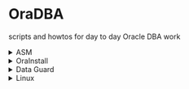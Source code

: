 # OraDBA
scripts and howtos for day to day Oracle DBA work

<details>
  <summary>ASM</summary>
  
  ### Oracle Automatic Storage Management (Oracle ASM) installation, maintenance and troubleshooting
  1. [ASMlib configure](https://github.com/denis-kol4ev/OraDBA/wiki/ASMlib-configure)
  2. [ASMlib deconfigure](https://github.com/denis-kol4ev/OraDBA/wiki/ASMlib-deconfigure)
  3. [ASMlib useful commands](https://github.com/denis-kol4ev/OraDBA/wiki/ASMlib-useful-commands)
  4. [Configuring Oracle ASM Filter Driver during installation](https://github.com/denis-kol4ev/OraDBA/wiki/Configuring-Oracle-ASM-Filter-Driver-during-installation)
  5. [Prepare new disk devices for ASM with ASMFD](https://github.com/denis-kol4ev/OraDBA/wiki/Prepare-new-disk-devices-for-ASM-with-ASMFD)
  6. [Prepare new disk devices for ASM with ASMLib](https://github.com/denis-kol4ev/OraDBA/wiki/Prepare-new-disk-devices-for-ASM-with-ASMLib)
  7. [Prepare new disk devices for ASM with ASMLib (multipath)](https://github.com/denis-kol4ev/OraDBA/wiki/Prepare-new-disk-devices-for-ASM-with-ASMLib-(multipath))
  8. [Create ASM disk group](https://github.com/denis-kol4ev/OraDBA/wiki/Create-ASM-disk-group)
  
</details>

<details>
  <summary>OraInstall</summary>
  
  ### Oracle RDBMS and GRID software: Install,Patch,Upgrade,Unistall
  1. RDBMS
     * 1. [Installation of Oracle RDBMS software in silent mode (software only install)](https://github.com/denis-kol4ev/OraDBA/wiki/Installation-of-Oracle-RDBMS-software-in-silent-mode-(software-only-install))
     * 2. [Cloning-an-Oracle-Home](https://github.com/denis-kol4ev/OraDBA/wiki/Cloning-an-Oracle-Home)
  2. GRID
     * 1. [Installation of Oracle GRID software in silent mode (software only install)](https://github.com/denis-kol4ev/OraDBA/wiki/Installation-of-Oracle-GRID-software-in-silent-mode-(software-only-install))
     * 2. []()
  3. Opatch
     * 1. [OPatch how to auto suppress or auto answer the question](https://github.com/denis-kol4ev/OraDBA/wiki/OPatch-how-to-auto-suppress-or-auto-answer-the-question)
     * 2. [OPatch rolling back multiple patches](https://github.com/denis-kol4ev/OraDBA/wiki/OPatch-rolling-back-multiple-patches)
 
</details>

<details>
  <summary>Data Guard</summary>
  
  ### Data Guard and Data Guard Broker essentials
  1. Data Guard
     * 1. [Creating physical standby database using rman duplicate](https://github.com/denis-kol4ev/OraDBA/wiki/Creating-physical-standby-database-using-rman-duplicate)
     * 2. []()
  2. Data Guard Broker
     * 1. []()
     * 2. []()
     
</details>

<details>
  <summary>Linux</summary>
  
  ### Linux howtos for DBAs
  1. LVM
     * 1. [Renaming a Logical Volume for non root Volume Group](https://github.com/denis-kol4ev/OraDBA/wiki/Renaming-a-Logical-Volume-for-non-root-Volume-Group)
     * 2. [Renaming a non root Volume Group](https://github.com/denis-kol4ev/OraDBA/wiki/Renaming-a-non-root-Volume-Group)
     * 3. [Reducing root logical volume](https://github.com/denis-kol4ev/OraDBA/wiki/Reducing-root-logical-volume)
     * 4. [Removing a disk from a logical volume](https://github.com/denis-kol4ev/OraDBA/wiki/Removing-a-disk-from-a-logical-volume)
  2. [Kernel update](https://github.com/denis-kol4ev/OraDBA/wiki/Kernel-update)
  
</details>





